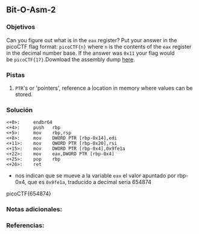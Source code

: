 ## Bit-O-Asm-2

### Objetivos 
Can you figure out what is in the `eax` register? Put your answer in the picoCTF flag format: `picoCTF{n}` where `n` is the contents of the `eax` register in the decimal number base. If the answer was `0x11` your flag would be `picoCTF{17}`.Download the assembly dump [here](https://artifacts.picoctf.net/c/510/disassembler-dump0_b.txt).

### Pistas
1. `PTR`'s or 'pointers', reference a location in memory where values can be stored.

### Solución 

```
<+0>:     endbr64 
<+4>:     push   rbp
<+5>:     mov    rbp,rsp
<+8>:     mov    DWORD PTR [rbp-0x14],edi
<+11>:    mov    QWORD PTR [rbp-0x20],rsi
<+15>:    mov    DWORD PTR [rbp-0x4],0x9fe1a
<+22>:    mov    eax,DWORD PTR [rbp-0x4]
<+25>:    pop    rbp
<+26>:    ret
```

- nos indican que se mueve a la variable `eax` el valor apuntado por rbp-0x4, que es `0x9fe1a`, traducido a decimal sería 654874   

picoCTF{654874}

### Notas adicionales:

### Referencias:
